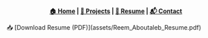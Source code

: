 
<p align="center">
  <strong>
    <a href="index.md">🏠 Home</a> |
    <a href="index.md#💼-projects">💼 Projects</a> |
    <a href="resume.md">📄 Resume</a> |
    <a href="index.md#📬-contact-me">📬 Contact</a>
  </strong>
</p>
📥 [Download Resume (PDF)](assets/Reem_Aboutaleb_Resume.pdf)

